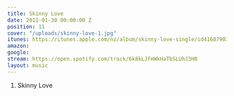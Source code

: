 ```yaml
---
title: Skinny Love
date: 2011-01-30 00:00:00 Z
position: 11
cover: "/uploads/skinny-love-1.jpg"
itunes: https://itunes.apple.com/nz/album/skinny-love-single/id416879036
amazon: 
google: 
stream: https://open.spotify.com/track/6k8kLJFmWkHaTbSLUhJ3H0
layout: music
---
```


1. Skinny Love